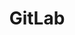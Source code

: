 ---
title: GitLab
id: gitlab
description: ''
slug: /gitlab 
keywords: 
 - faq
 - help
pagination_next: null
pagination_prev: null
last_update: 
   date: 02/08/2022
   author: Patricia McPhee
draft: true
displayed_sidebar: devOpsSidebar
---
